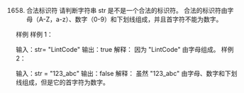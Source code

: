 1658. 合法标识符
请判断字符串 str 是不是一个合法的标识符。
合法的标识符由字母（A-Z，a-z）、数字（0-9）和下划线组成，并且首字符不能为数字。

样例
样例 1：

输入：str= "LintCode"
输出：true
解释：
因为 "LintCode" 由字母组成。
样例 2：

输入：str = "123_abc"
输出：false
解释：
虽然 "123_abc" 由字母、数字和下划线组成，但是它的首字符为数字。


